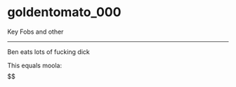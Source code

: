 # goldentomato_000
Key Fobs and other

**********************
Ben eats lots of fucking dick

This equals moola: $$$$$$$$$$$$$$
